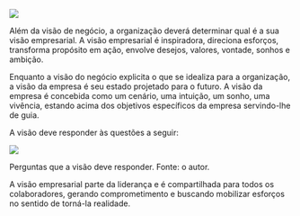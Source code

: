[![](https://ampli-images.s3.amazonaws.com/production/68c48ec1-04ed-4491-9252-168e808aa0cc/original)](https://ampli-images.s3.amazonaws.com/production/68c48ec1-04ed-4491-9252-168e808aa0cc/original)

Além da visão de negócio, a organização deverá determinar qual é a sua visão empresarial. A visão empresarial é inspiradora, direciona esforços, transforma propósito em ação, envolve desejos, valores, vontade, sonhos e ambição.

Enquanto a visão do negócio explicita o que se idealiza para a organização, a visão da empresa é seu estado projetado para o futuro. A visão da empresa é concebida como um cenário, uma intuição, um sonho, uma vivência, estando acima dos objetivos específicos da empresa servindo-lhe de guia.

A visão deve responder às questões a seguir:

[![](https://ampli-images.s3.amazonaws.com/production/7de8f344-4139-4037-844b-d388bf1aeb6a/original)](https://ampli-images.s3.amazonaws.com/production/7de8f344-4139-4037-844b-d388bf1aeb6a/original)

Perguntas que a visão deve responder. Fonte: o autor.

A visão empresarial parte da liderança e é compartilhada para todos os colaboradores, gerando comprometimento e buscando mobilizar esforços no sentido de torná-la realidade.